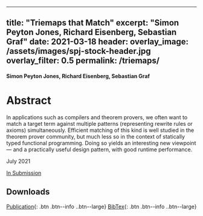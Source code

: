 ---
  title: "Triemaps that Match"
  excerpt: "Simon Peyton Jones, Richard Eisenberg, Sebastian Graf"
  date: 2021-03-18
  header:
    overlay_image: /assets/images/spj-stock-header.jpg 
    overlay_filter: 0.5
  permalink: /triemaps/
  ---
#### Simon Peyton Jones, Richard Eisenberg, Sebastian Graf 
 
# Abstract 
In applications such as compilers and theorem provers, we often want to match a target term against multiple patterns (representing rewrite rules or axioms)
simultaneously. Efficient matching of this kind is well studied in the theorem prover community, but much less so in the context of statically typed functional programming.
Doing so yields an interesting new viewpoint — and a practically useful design pattern, with good runtime performance.

July 2021

[In Submission](http://google.coom) 

## Downloads
<!-- this H1 (denoted by the single octothorpe before the word 'Downloads') should remain unchanged. --> 
[Publication](/assets/pdf.pdf){: .btn .btn--info ..btn--large}
[BibTex](/assets/bibtex/bibfile.bib){: .btn .btn--info ..btn--large}
<!-- Both "publication" and "Bibtext" should remain unchanged. The links, however, should be adjusted... --> 
